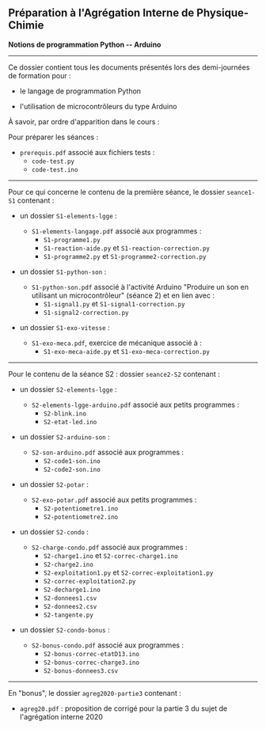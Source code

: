 **Préparation à l'Agrégation Interne de Physique-Chimie**
---------------------------

**Notions de programmation Python -- Arduino**

--------------------------------------

Ce dossier contient tous les documents présentés lors des demi-journées de formation pour  : 

- le langage de programmation Python

- l'utilisation de microcontrôleurs du type Arduino

À savoir, par ordre d'apparition dans le cours : 

Pour préparer les séances : 
- `prerequis.pdf` associé aux fichiers tests : 
	+ `code-test.py`
	+ `code-test.ino`

---------------------------------------

Pour ce qui concerne le contenu de la première séance, le dossier `seance1-S1` contenant : 

- un dossier `S1-elements-lgge` : 
	- `S1-elements-langage.pdf` associé aux programmes : 
		+ `S1-programme1.py`
		+ `S1-reaction-aide.py` et `S1-reaction-correction.py`
		+ `S1-programme2.py` et `S1-programme2-correction.py`

- un dossier `S1-python-son` : 
	- `S1-python-son.pdf` associé à l'activité Arduino "Produire un son en utilisant un microcontrôleur" (séance 2) et en lien avec : 
		+ `S1-signal1.py` et `S1-signal1-correction.py`
		+ `S1-signal2-correction.py`

- un dossier `S1-exo-vitesse` : 
	- `S1-exo-meca.pdf`, exercice de mécanique associé à : 
		+ `S1-exo-meca-aide.py` et `S1-exo-meca-correction.py`

---------------------------------------

Pour le contenu de la séance S2 : dossier `seance2-S2` contenant : 

- un dossier `S2-elements-lgge` : 
	- `S2-elements-lgge-arduino.pdf` associé aux petits programmes : 
		+ `S2-blink.ino`
		+ `S2-etat-led.ino`

- un dossier `S2-arduino-son` : 
	- `S2-son-arduino.pdf` associé aux programmes : 
		+ `S2-code1-son.ino`
		+ `S2-code2-son.ino`

- un dossier `S2-potar` : 
	- `S2-exo-potar.pdf` associé aux petits programmes : 
		+ `S2-potentiometre1.ino`
		+ `S2-potentiometre2.ino`

- un dossier `S2-condo` : 
	- `S2-charge-condo.pdf` associé aux programmes : 
		+ `S2-charge1.ino` et `S2-correc-charge1.ino`
		+ `S2-charge2.ino`
		+ `S2-exploitation1.py` et `S2-correc-exploitation1.py`
		+ `S2-correc-exploitation2.py`
		+ `S2-decharge1.ino`
		+ `S2-donnees1.csv`
		+ `S2-donnees2.csv`
		+ `S2-tangente.py`
	
- un dossier `S2-condo-bonus` : 
	- `S2-bonus-condo.pdf` associé aux programmes : 
		+ `S2-bonus-correc-etatD13.ino`
		+ `S2-bonus-correc-charge3.ino`
		+ `S2-bonus-donnees3.csv`

---------------------------------------

En "bonus", le dossier `agreg2020-partie3` contenant : 
+ `agreg20.pdf` : proposition de corrigé pour la partie 3 du sujet de l'agrégation interne 2020

